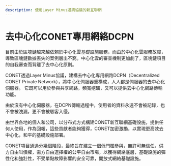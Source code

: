 ```yaml
---
description: 使用Layer Minus通訊協議的新互聯網
---
```


# 去中心化CONET專用網絡DCPN

目前由於區塊鏈越來越依賴於中心化雲基礎設施服務，而由於中心化雲服務故障，導致區塊鏈數據丟失的案例層出不窮。中心化雲的審查機制更加劇了，區塊鏈項目的自我審查而背離了去中心化原則。

CONET透過Layer Minus協議，建構去中心化專用網路DCPN（Decentralized CONET Private Network），將中心化伺服器重構成，人人都是伺服器的去中心化伺服器。 它既可以用於參與共享網路，頻寬挖礦，又可以提供去中心化網路傳輸功能。&#x20;

由於沒有中心化伺服器，在DCPN傳輸過程中，使用者的資料永遠不會被記錄，也不會被洩漏，更不會被駭客入侵。

由世界各地的個人和公司，以分布式方式構建CONET新互聯網基礎設施，提供任何人使用，作為回報，這些貢獻者能夠獲得，CONET加密激勵，以實現更高效去中心化，和平的基礎設施部署。

CONET項目通過分幾個階段，最終旨在建立一個低門檻參與，無許可無信任，供方自由叫價權，需方自由選擇權的公平自由市場，以獲得網絡底層，基礎設施的彈性化和強壯性，不受單點故障影響的安全可靠，開放式網絡基礎設施。
